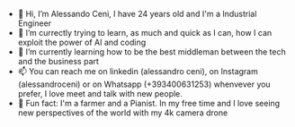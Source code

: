 - 👋 Hi, I’m Alessando Ceni, I have 24 years old and I'm a Industrial Engineer
- 👀 I’m currectly trying to learn, as much and quick as I can, how I can exploit the power of AI and coding
- 🌱 I’m currently learning how to be the best middleman between the tech and the business part 
- 📫 You can reach me on linkedin (alessandro ceni), on Instagram (alessandroceni) or on Whatsapp (+393400631253) whenvever you prefer, I love meet and talk with new people.
- 🚀 Fun fact: I'm a farmer and a Pianist. In my free time and I love seeing new perspectives of the world with my 4k camera drone 

<!---
alessandroceni/alessandroceni is a ✨ special ✨ repository because its `README.md` (this file) appears on your GitHub profile.
You can click the Preview link to take a look at your changes.
--->

